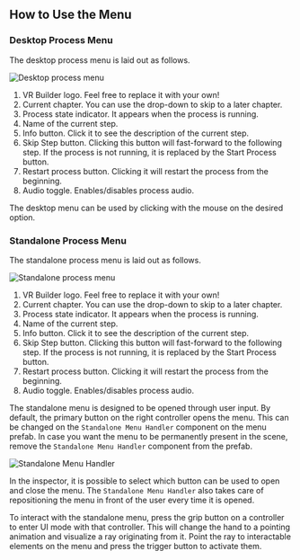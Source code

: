 ## How to Use the Menu

### Desktop Process Menu

The desktop process menu is laid out as follows.

![Desktop process menu](images/desktop-menu.png)

1. VR Builder logo. Feel free to replace it with your own!
2. Current chapter. You can use the drop-down to skip to a later chapter.
3. Process state indicator. It appears when the process is running.
4. Name of the current step.
5. Info button. Click it to see the description of the current step.
6. Skip Step button. Clicking this button will fast-forward to the following step. If the process is not running, it is replaced by the Start Process button.
7. Restart process button. Clicking it will restart the process from the beginning.
8. Audio toggle. Enables/disables process audio.

The desktop menu can be used by clicking with the mouse on the desired option.

### Standalone Process Menu

The standalone process menu is laid out as follows.

![Standalone process menu](images/standalone-menu.png)

1. VR Builder logo. Feel free to replace it with your own!
2. Current chapter. You can use the drop-down to skip to a later chapter.
3. Process state indicator. It appears when the process is running.
4. Name of the current step.
5. Info button. Click it to see the description of the current step.
6. Skip Step button. Clicking this button will fast-forward to the following step. If the process is not running, it is replaced by the Start Process button.
7. Restart process button. Clicking it will restart the process from the beginning.
8. Audio toggle. Enables/disables process audio.

The standalone menu is designed to be opened through user input. By default, the primary button on the right controller opens the menu. This can be changed on the `Standalone Menu Handler` component on the menu prefab. In case you want the menu to be permanently present in the scene, remove the `Standalone Menu Handler` component from the prefab.

![Standalone Menu Handler](images/standalone-menu-handler.png)

In the inspector, it is possible to select which button can be used to open and close the menu.
The `Standalone Menu Handler` also takes care of repositioning the menu in front of the user every time it is opened.

To interact with the standalone menu, press the grip button on a controller to enter UI mode with that controller. This will change the hand to a pointing animation and visualize a ray originating from it. Point the ray to interactable elements on the menu and press the trigger button to activate them.